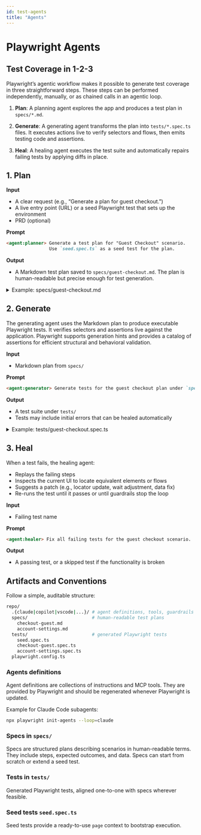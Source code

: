 ```yaml
---
id: test-agents
title: "Agents"
---
```


# Playwright Agents

## Test Coverage in 1-2-3

Playwright’s agentic workflow makes it possible to generate test coverage in three straightforward steps.
These steps can be performed independently, manually, or as chained calls in an agentic loop.

1. **Plan**: A planning agent explores the app and produces a test plan in `specs/*.md`.

2. **Generate**: A generating agent transforms the plan into `tests/*.spec.ts` files. It executes actions live to verify selectors and flows, then emits testing code and assertions.

3. **Heal**: A healing agent executes the test suite and automatically repairs failing tests by applying diffs in place.

## 1. Plan

**Input**

* A clear request (e.g., “Generate a plan for guest checkout.”)
* A live entry point (URL) or a seed Playwright test that sets up the environment
* PRD (optional)

**Prompt**

```markdown
<agent:planner> Generate a test plan for "Guest Checkout" scenario.
                Use `seed.spec.ts` as a seed test for the plan.
```

**Output**

* A Markdown test plan saved to `specs/guest-checkout.md`. The plan is human-readable but precise enough for test generation.

<details>
<summary>Example: specs/guest-checkout.md</summary>

```markdown
# Feature: Guest Checkout

## Purpose
Allow a user to purchase without creating an account.

## Preconditions
- Test seed `tests/seed.spec.ts`.
- Payment sandbox credentials available via env vars.

## Scenarios

### SC-1: Add single item to cart and purchase
**Steps**
1. Open home page.
2. Search for "Wireless Mouse".
3. Open product page and add to cart.
4. Proceed to checkout as guest.
5. Fill shipping and payment details.
6. Confirm order.

**Expected**
- Cart count increments after item is added.
- Checkout page shows item, price, tax, and total.
- Order confirmation number appears; status is "Processing".

### SC-2: Tax and shipping recalculation on address change
**Steps**
1. Start checkout with a CA address.
2. Change state to NY.

**Expected**
- Tax and shipping values recalculate.

## Data
- Product SKU: `WM-123`
- Payment: sandbox card `4111 1111 1111 1111`, valid expiry, CVV `123`.

## Methodology
*Optional notes about testing methodology*
```
</details>

## 2. Generate

The generating agent uses the Markdown plan to produce executable Playwright tests.
It verifies selectors and assertions live against the application. Playwright supports
generation hints and provides a catalog of assertions for efficient structural and
behavioral validation.

**Input**

* Markdown plan from `specs/`

**Prompt**

```markdown
<agent:generator> Generate tests for the guest checkout plan under `specs/`.
```

**Output**

* A test suite under `tests/`
* Tests may include initial errors that can be healed automatically

<details>
<summary>Example: tests/guest-checkout.spec.ts</summary>

```ts
import { test, expect } from '@playwright/test';

test.describe('Guest Checkout', () => {
  test('SC-1: add item and purchase', async ({ page }) => {
    await page.goto('/');
    await page.getByRole('searchbox', { name: /search/i }).fill('Wireless Mouse');
    await page.getByRole('button', { name: /search/i }).click();

    await page.getByRole('link', { name: /wireless mouse/i }).click();
    await page.getByRole('button', { name: /add to cart/i }).click();

    // Assertion: cart badge increments
    await expect(page.getByTestId('cart-badge')).toHaveText('1');

    await page.getByRole('link', { name: /checkout/i }).click();
    await page.getByRole('button', { name: /continue as guest/i }).click();

    // Fill checkout form
    await page.getByLabel('Email').fill(process.env.CHECKOUT_EMAIL!);
    await page.getByLabel('Full name').fill('Alex Guest');
    await page.getByLabel('Address').fill('1 Market St');
    await page.getByLabel('City').fill('San Francisco');
    await page.getByLabel('State').selectOption('CA');
    await page.getByLabel('ZIP').fill('94105');

    // Payment (sandbox)
    const frame = page.frameLocator('[data-testid="card-iframe"]');
    await frame.getByLabel('Card number').fill('4111111111111111');
    await frame.getByLabel('MM / YY').fill('12/30');
    await frame.getByLabel('CVC').fill('123');

    await page.getByRole('button', { name: /pay/i }).click();

    // Assertions: confirmation invariants
    await expect(page).toHaveURL(/\/orders\/\w+\/confirmation/);
    await expect(page.getByRole('heading', { name: /thank you/i })).toBeVisible();
    await expect(page.getByTestId('order-status')).toHaveText(/processing/i);

    // Optional visual check
    await expect(page.locator('[data-testid="order-summary"]')).toHaveScreenshot();
  });
});
```
</details>

## 3. Heal

When a test fails, the healing agent:

* Replays the failing steps
* Inspects the current UI to locate equivalent elements or flows
* Suggests a patch (e.g., locator update, wait adjustment, data fix)
* Re-runs the test until it passes or until guardrails stop the loop

**Input**

* Failing test name

**Prompt**

```markdown
<agent:healer> Fix all failing tests for the guest checkout scenario.
```

**Output**

* A passing test, or a skipped test if the functionality is broken

## Artifacts and Conventions

Follow a simple, auditable structure:

```bash
repo/
  .{claude|copilot|vscode|...}/ # agent definitions, tools, guardrails
  specs/                        # human-readable test plans
    checkout-guest.md
    account-settings.md
  tests/                        # generated Playwright tests
    seed.spec.ts
    checkout-guest.spec.ts
    account-settings.spec.ts
  playwright.config.ts
```

### Agents definitions

Agent definitions are collections of instructions and MCP tools. They are provided by
Playwright and should be regenerated whenever Playwright is updated.

Example for Claude Code subagents:

```bash
npx playwright init-agents --loop=claude
```

### Specs in `specs/`

Specs are structured plans describing scenarios in human-readable terms. They include
steps, expected outcomes, and data. Specs can start from scratch or extend a seed test.

### Tests in `tests/`

Generated Playwright tests, aligned one-to-one with specs wherever feasible.

### Seed tests `seed.spec.ts`

Seed tests provide a ready-to-use `page` context to bootstrap execution.

